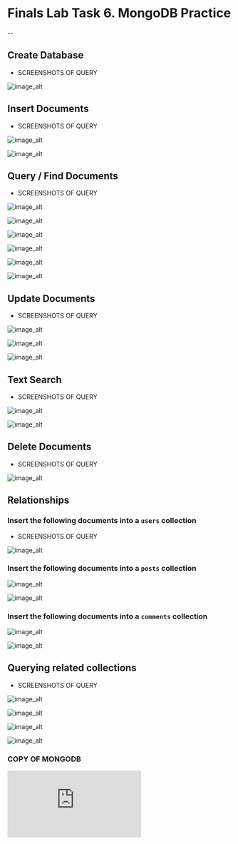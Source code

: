# Finals Lab Task 6. MongoDB Practice
-- 
## Create Database 
- SCREENSHOTS OF QUERY

![image_alt](https://github.com/natdungca23/EDM-PORTFOLIO/blob/9af2612cf2b0ea61c609d7723c9b342236c8c4e9/Finals%20Lab%20Task%206/IMAGES/create%20database.png)

## Insert Documents
- SCREENSHOTS OF QUERY
  
![image_alt](https://github.com/natdungca23/EDM-PORTFOLIO/blob/9af2612cf2b0ea61c609d7723c9b342236c8c4e9/Finals%20Lab%20Task%206/IMAGES/insert%20documents.png)

![image_alt](https://github.com/natdungca23/EDM-PORTFOLIO/blob/9af2612cf2b0ea61c609d7723c9b342236c8c4e9/Finals%20Lab%20Task%206/IMAGES/insert%20documents1.png)

## Query / Find Documents
- SCREENSHOTS OF QUERY
  
![image_alt](https://github.com/natdungca23/EDM-PORTFOLIO/blob/9af2612cf2b0ea61c609d7723c9b342236c8c4e9/Finals%20Lab%20Task%206/IMAGES/query.png)

![image_alt](https://github.com/natdungca23/EDM-PORTFOLIO/blob/9af2612cf2b0ea61c609d7723c9b342236c8c4e9/Finals%20Lab%20Task%206/IMAGES/query1.png)

![image_alt](https://github.com/natdungca23/EDM-PORTFOLIO/blob/9af2612cf2b0ea61c609d7723c9b342236c8c4e9/Finals%20Lab%20Task%206/IMAGES/query2.png)

![image_alt](https://github.com/natdungca23/EDM-PORTFOLIO/blob/9af2612cf2b0ea61c609d7723c9b342236c8c4e9/Finals%20Lab%20Task%206/IMAGES/query3.png)

![image_alt](https://github.com/natdungca23/EDM-PORTFOLIO/blob/9af2612cf2b0ea61c609d7723c9b342236c8c4e9/Finals%20Lab%20Task%206/IMAGES/query4.png)

![image_alt](https://github.com/natdungca23/EDM-PORTFOLIO/blob/9af2612cf2b0ea61c609d7723c9b342236c8c4e9/Finals%20Lab%20Task%206/IMAGES/query5.png)

## Update Documents
- SCREENSHOTS OF QUERY
  
![image_alt](https://github.com/natdungca23/EDM-PORTFOLIO/blob/9af2612cf2b0ea61c609d7723c9b342236c8c4e9/Finals%20Lab%20Task%206/IMAGES/update.png)

![image_alt](https://github.com/natdungca23/EDM-PORTFOLIO/blob/9af2612cf2b0ea61c609d7723c9b342236c8c4e9/Finals%20Lab%20Task%206/IMAGES/update1.png)

![image_alt](https://github.com/natdungca23/EDM-PORTFOLIO/blob/9af2612cf2b0ea61c609d7723c9b342236c8c4e9/Finals%20Lab%20Task%206/IMAGES/update2.png)

## Text Search
- SCREENSHOTS OF QUERY

![image_alt](https://github.com/natdungca23/EDM-PORTFOLIO/blob/9af2612cf2b0ea61c609d7723c9b342236c8c4e9/Finals%20Lab%20Task%206/IMAGES/text.png)

![image_alt](https://github.com/natdungca23/EDM-PORTFOLIO/blob/9af2612cf2b0ea61c609d7723c9b342236c8c4e9/Finals%20Lab%20Task%206/IMAGES/text1.png)

## Delete Documents
- SCREENSHOTS OF QUERY
  
![image_alt](https://github.com/natdungca23/EDM-PORTFOLIO/blob/9af2612cf2b0ea61c609d7723c9b342236c8c4e9/Finals%20Lab%20Task%206/IMAGES/delete.png)

## Relationships
### Insert the following documents into a `users` collection
- SCREENSHOTS OF QUERY

![image_alt](https://github.com/natdungca23/EDM-PORTFOLIO/blob/9af2612cf2b0ea61c609d7723c9b342236c8c4e9/Finals%20Lab%20Task%206/IMAGES/users.png)

### Insert the following documents into a `posts` collection

![image_alt](https://github.com/natdungca23/EDM-PORTFOLIO/blob/9af2612cf2b0ea61c609d7723c9b342236c8c4e9/Finals%20Lab%20Task%206/IMAGES/post.png)

![image_alt](https://github.com/natdungca23/EDM-PORTFOLIO/blob/9af2612cf2b0ea61c609d7723c9b342236c8c4e9/Finals%20Lab%20Task%206/IMAGES/post1.png)

### Insert the following documents into a `comments` collection

![image_alt](https://github.com/natdungca23/EDM-PORTFOLIO/blob/9af2612cf2b0ea61c609d7723c9b342236c8c4e9/Finals%20Lab%20Task%206/IMAGES/comment.png)

![image_alt](https://github.com/natdungca23/EDM-PORTFOLIO/blob/9af2612cf2b0ea61c609d7723c9b342236c8c4e9/Finals%20Lab%20Task%206/IMAGES/comment1.png)

## Querying related collections
- SCREENSHOTS OF QUERY

![image_alt](https://github.com/natdungca23/EDM-PORTFOLIO/blob/9af2612cf2b0ea61c609d7723c9b342236c8c4e9/Finals%20Lab%20Task%206/IMAGES/qc.png)

![image_alt](https://github.com/natdungca23/EDM-PORTFOLIO/blob/9af2612cf2b0ea61c609d7723c9b342236c8c4e9/Finals%20Lab%20Task%206/IMAGES/qc1.png)

![image_alt](https://github.com/natdungca23/EDM-PORTFOLIO/blob/9af2612cf2b0ea61c609d7723c9b342236c8c4e9/Finals%20Lab%20Task%206/IMAGES/qc2.png)

![image_alt](https://github.com/natdungca23/EDM-PORTFOLIO/blob/9af2612cf2b0ea61c609d7723c9b342236c8c4e9/Finals%20Lab%20Task%206/IMAGES/qc3.png)

### COPY OF MONGODB 
![Mongodb](https://github.com/natdungca23/EDM-PORTFOLIO/blob/f0d96919a9d92d296e9583e6ac6a3b53db7344c7/Finals%20Lab%20Task%206/IMAGES/final%20task%206.py)
